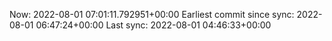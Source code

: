 Now: 2022-08-01 07:01:11.792951+00:00 Earliest commit since sync: 2022-08-01 06:47:24+00:00 Last sync: 2022-08-01 04:46:33+00:00
